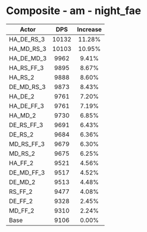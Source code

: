 # Composite - am - night_fae
| Actor | DPS | Increase |
|---|:---:|:---:|
|HA_DE_RS_3|10132|11.28%|
|HA_MD_RS_3|10103|10.95%|
|HA_DE_MD_3|9962|9.41%|
|HA_RS_FF_3|9895|8.67%|
|HA_RS_2|9888|8.60%|
|DE_MD_RS_3|9873|8.43%|
|HA_DE_2|9761|7.20%|
|HA_DE_FF_3|9761|7.19%|
|HA_MD_2|9730|6.85%|
|DE_RS_FF_3|9691|6.43%|
|DE_RS_2|9684|6.36%|
|MD_RS_FF_3|9679|6.30%|
|MD_RS_2|9675|6.25%|
|HA_FF_2|9521|4.56%|
|DE_MD_FF_3|9517|4.52%|
|DE_MD_2|9513|4.48%|
|RS_FF_2|9477|4.08%|
|DE_FF_2|9328|2.45%|
|MD_FF_2|9310|2.24%|
|Base|9106|0.00%|

